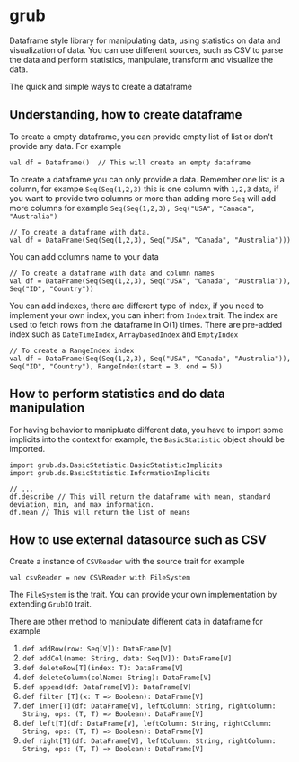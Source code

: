 # grub
Dataframe style library for manipulating data, using statistics on data and visualization of data. You can use different sources, such as CSV to parse the data and perform statistics, manipulate, transform and visualize the data. 


The quick and simple ways to create a dataframe

## Understanding, how to create dataframe

To create a empty dataframe, you can provide empty list of list or don't provide any data. For example

```val df = Dataframe()  // This will create an empty dataframe```

To create a dataframe you can only provide a data. Remember one list is a column, for exampe `Seq(Seq(1,2,3)` this is one column with `1,2,3` data, if you want to provide two columns or more than adding more `Seq` will add more columns for example `Seq(Seq(1,2,3), Seq("USA", "Canada", "Australia")`

```
// To create a dataframe with data. 
val df = DataFrame(Seq(Seq(1,2,3), Seq("USA", "Canada", "Australia")))
```

You can add columns name to your data

```
// To create a dataframe with data and column names
val df = DataFrame(Seq(Seq(1,2,3), Seq("USA", "Canada", "Australia")), Seq("ID", "Country"))
```

You can add indexes, there are different type of index, if you need to implement your own index, you can inhert from `Index` trait. The index are used to fetch rows from the dataframe in O(1) times. There are pre-added index such as `DateTimeIndex`, `ArraybasedIndex` and `EmptyIndex`

```
// To create a RangeIndex index 
val df = DataFrame(Seq(Seq(1,2,3), Seq("USA", "Canada", "Australia")), Seq("ID", "Country"), RangeIndex(start = 3, end = 5))
```



## How to perform statistics and do data manipulation

For having behavior to manipluate different data, you have to import some implicits into the context for example, the `BasicStatistic` object should be imported.

```
import grub.ds.BasicStatistic.BasicStatisticImplicits
import grub.ds.BasicStatistic.InformationImplicits

// ... 
df.describe // This will return the dataframe with mean, standard deviation, min, and max information. 
df.mean // This will return the list of means
```

## How to use external datasource such as CSV 

Create a instance of `CSVReader` with the source trait for example

```val csvReader = new CSVReader with FileSystem```

The `FileSystem` is the trait. You can provide your own implementation by extending `GrubIO` trait.




There are other method to manipulate different data in dataframe for example 

1. ```def addRow(row: Seq[V]): DataFrame[V]```
2. ```def addCol(name: String, data: Seq[V]): DataFrame[V]```
3. ```def deleteRow[T](index: T): DataFrame[V]```
4. ```def deleteColumn(colName: String): DataFrame[V]```
5. ```def append(df: DataFrame[V]): DataFrame[V]```
6. ```def filter [T](x: T => Boolean): DataFrame[V]```
7. ```def inner[T](df: DataFrame[V], leftColumn: String, rightColumn: String, ops: (T, T) => Boolean): DataFrame[V]```
8. ```def left[T](df: DataFrame[V], leftColumn: String, rightColumn: String, ops: (T, T) => Boolean): DataFrame[V]```
9. ```def right[T](df: DataFrame[V], leftColumn: String, rightColumn: String, ops: (T, T) => Boolean): DataFrame[V]```

